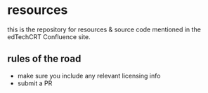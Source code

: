 # resources
this is the repository for resources &amp; source code mentioned in the edTechCRT Confluence site.

## rules of the road ##
- make sure you include any relevant licensing info
- submit a PR
